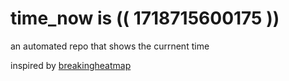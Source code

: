 # time_now is (( 1718715600175 ))

an automated repo that shows the currnent time

inspired by [breakingheatmap](https://github.com/breakingheatmap/breakingheatmap)